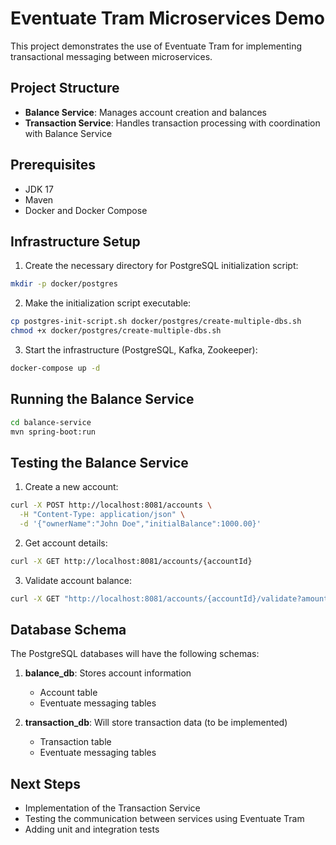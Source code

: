 # Eventuate Tram Microservices Demo

This project demonstrates the use of Eventuate Tram for implementing transactional messaging between microservices.

## Project Structure

- **Balance Service**: Manages account creation and balances
- **Transaction Service**: Handles transaction processing with coordination with Balance Service

## Prerequisites

- JDK 17
- Maven
- Docker and Docker Compose

## Infrastructure Setup

1. Create the necessary directory for PostgreSQL initialization script:

```bash
mkdir -p docker/postgres
```

2. Make the initialization script executable:

```bash
cp postgres-init-script.sh docker/postgres/create-multiple-dbs.sh
chmod +x docker/postgres/create-multiple-dbs.sh
```

3. Start the infrastructure (PostgreSQL, Kafka, Zookeeper):

```bash
docker-compose up -d
```

## Running the Balance Service

```bash
cd balance-service
mvn spring-boot:run
```

## Testing the Balance Service

1. Create a new account:

```bash
curl -X POST http://localhost:8081/accounts \
  -H "Content-Type: application/json" \
  -d '{"ownerName":"John Doe","initialBalance":1000.00}'
```

2. Get account details:

```bash
curl -X GET http://localhost:8081/accounts/{accountId}
```

3. Validate account balance:

```bash
curl -X GET "http://localhost:8081/accounts/{accountId}/validate?amount=500.00"
```

## Database Schema

The PostgreSQL databases will have the following schemas:

1. **balance_db**: Stores account information
    - Account table
    - Eventuate messaging tables

2. **transaction_db**: Will store transaction data (to be implemented)
    - Transaction table
    - Eventuate messaging tables

## Next Steps

- Implementation of the Transaction Service
- Testing the communication between services using Eventuate Tram
- Adding unit and integration tests